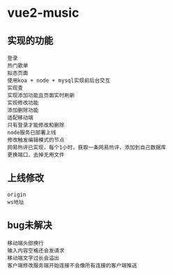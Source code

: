 # vue2-music

## 实现的功能
```
登录
热门歌单
拟态页面
使用koa + node + mysql实现前后台交互
实现查
实现添加功能且页面实时刷新
实现修改功能
添加删除功能
适配移动端
只有登录才能修改和删除
node服务已部署上线
修改触发编辑模式的节点
网易热评已实现，每个1小时，获取一条网易热评，添加到自己数据库
更换端口，去掉无用文件
```

## 上线修改
```
origin
ws地址
```


## bug未解决
```
移动端头部换行
输入内容空格还会发请求
移动端文字过长会溢出
客户端修改服务端开始连接不会像所有连接的客户端推送
```